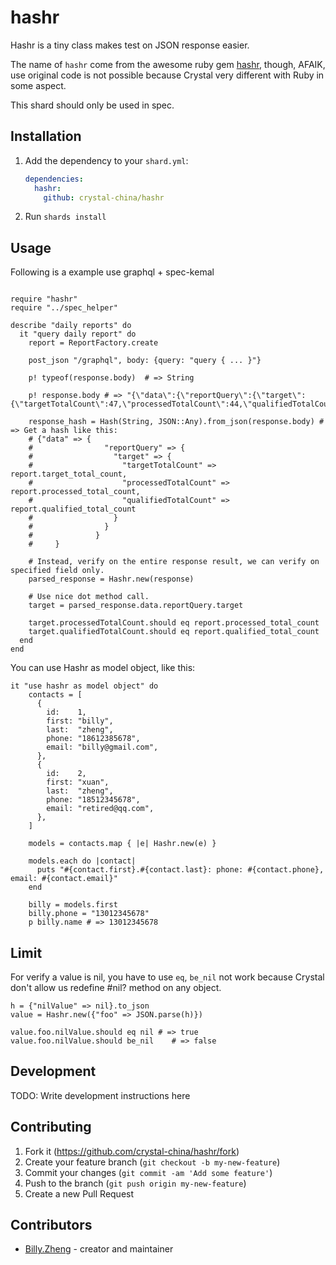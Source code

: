 # hashr

Hashr is a tiny class makes test on JSON response easier.

The name of `hashr` come from the awesome ruby gem [hashr](https://github.com/svenfuchs/hashr), though, AFAIK, use original code is not possible because Crystal very different with Ruby in some aspect.

This shard should only be used in spec.

## Installation

1. Add the dependency to your `shard.yml`:

   ```yaml
   dependencies:
     hashr:
       github: crystal-china/hashr
   ```

2. Run `shards install`

## Usage

Following is a example use graphql + spec-kemal

```crystal

require "hashr"
require "../spec_helper"

describe "daily reports" do
  it "query daily report" do
    report = ReportFactory.create

    post_json "/graphql", body: {query: "query { ... }"}

    p! typeof(response.body)  # => String
    
    p! response.body # => "{\"data\":{\"reportQuery\":{\"target\":{\"targetTotalCount\":47,\"processedTotalCount\":44,\"qualifiedTotalCount\":40}}}}"

    response_hash = Hash(String, JSON::Any).from_json(response.body) # => Get a hash like this:
    # {"data" => {
    #                "reportQuery" => {
    #                  "target" => {
    #                    "targetTotalCount" => report.target_total_count,
    #                    "processedTotalCount" => report.processed_total_count,
    #                    "qualifiedTotalCount" => report.qualified_total_count
    #                  }
    #                }
    #              }
    #     }
    
    # Instead, verify on the entire response result, we can verify on specified field only.
    parsed_response = Hashr.new(response)

    # Use nice dot method call.
    target = parsed_response.data.reportQuery.target
    
    target.processedTotalCount.should eq report.processed_total_count
    target.qualifiedTotalCount.should eq report.qualified_total_count
  end
end
```

You can use Hashr as model object, like this:

```crystal
it "use hashr as model object" do
    contacts = [
      {
        id:    1,
        first: "billy",
        last:  "zheng",
        phone: "18612385678",
        email: "billy@gmail.com",
      },
      {
        id:    2,
        first: "xuan",
        last:  "zheng",
        phone: "18512345678",
        email: "retired@qq.com",
      },
    ]

    models = contacts.map { |e| Hashr.new(e) }

    models.each do |contact|
      puts "#{contact.first}.#{contact.last}: phone: #{contact.phone}, email: #{contact.email}"
    end
	
	billy = models.first
	billy.phone = "13012345678"
	p billy.name # => 13012345678
```

## Limit

For verify a value is nil, you have to use `eq`, `be_nil` not work because Crystal don't allow us redefine #nil? method on any object.

```crystal
h = {"nilValue" => nil}.to_json
value = Hashr.new({"foo" => JSON.parse(h)})

value.foo.nilValue.should eq nil # => true
value.foo.nilValue.should be_nil    # => false
```

## Development

TODO: Write development instructions here

## Contributing

1. Fork it (<https://github.com/crystal-china/hashr/fork>)
2. Create your feature branch (`git checkout -b my-new-feature`)
3. Commit your changes (`git commit -am 'Add some feature'`)
4. Push to the branch (`git push origin my-new-feature`)
5. Create a new Pull Request

## Contributors

- [Billy.Zheng](https://github.com/zw963) - creator and maintainer
